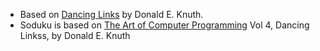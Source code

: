 - Based on [Dancing Links](https://arxiv.org/pdf/cs/0011047.pdf) by Donald E. Knuth.
- Soduku is based on [The Art of Computer Programming](https://www-cs-faculty.stanford.edu/~knuth/taocp.html)
  Vol 4, Dancing Linkss, by Donald E. Knuth
